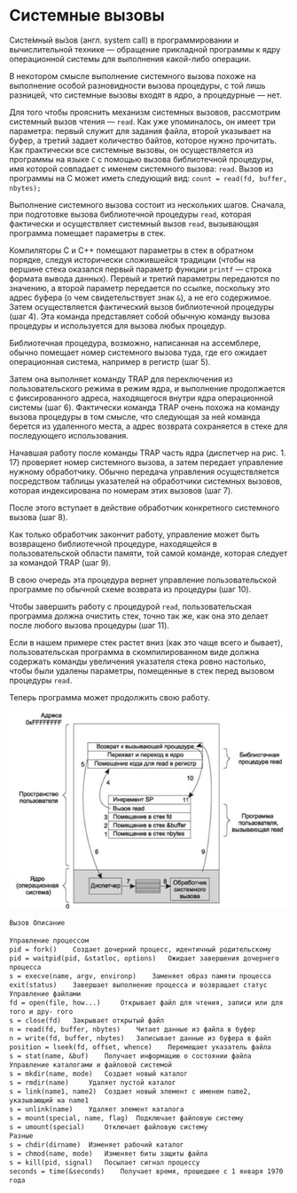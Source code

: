 # Системные вызовы

Систе́мный вы́зов (англ. system call) в программировании и вычислительной технике — обращение прикладной программы к ядру операционной системы для выполнения какой-либо операции.

В некотором смысле выполнение системного вызова похоже на выполнение особой разновидности вызова процедуры, с той лишь разницей, что системные вызовы входят в ядро, а процедурные — нет.

Для того чтобы прояснить механизм системных вызовов, рассмотрим системный вызов чтения — `read`. Как уже упоминалось, он имеет три параметра: первый служит для задания файла, второй указывает на буфер, а третий задает количество байтов, которое нужно прочитать. Как практически все системные вызовы, он осуществляется из программы на языке `C` с помощью вызова библиотечной процедуры, имя которой совпадает с именем системного вызова: `read`. Вызов из программы на C может иметь следующий вид: 
`count = read(fd, buffer, nbytes);`

Выполнение системного вызова состоит из нескольких шагов. Сначала, при подготовке вызова библиотечной процедуры `read`, которая фактически и осуществляет системный вызов `read`, вызывающая программа помещает параметры в стек.

Компиляторы C и C++ помещают параметры в стек в обратном порядке, следуя исторически сложившейся традиции (чтобы на вершине стека оказался первый параметр функции `printf` — строка формата вывода данных). Первый и третий параметры передаются по значению, а второй параметр передается по ссылке, поскольку это адрес буфера (о чем свидетельствует знак `&`), а не его содержимое. Затем осуществляется фактический вызов библиотечной процедуры (шаг 4). Эта команда представляет собой обычную команду вызова процедуры и используется для вызова любых процедур. 

Библиотечная процедура, возможно, написанная на ассемблере, обычно помещает номер системного вызова туда, где его ожидает операционная система, например в регистр (шаг 5).

Затем она выполняет команду TRAP для переключения из пользовательского режима в режим ядра, и выполнение продолжается с фиксированного адреса, находящегося внутри ядра операционной системы (шаг 6).
Фактически команда TRAP очень похожа на команду вызова процедуры в том смысле, что следующая за ней команда берется из удаленного места, а адрес возврата сохраняется в стеке для последующего использования.

Начавшая работу после команды TRAP часть ядра (диспетчер на рис. 1. 17) проверяет номер системного вызова, а затем передает управление нужному обработчику. Обычно передача управления осуществляется посредством таблицы указателей на обработчики системных вызовов, которая индексирована по номерам этих вызовов (шаг 7).

После этого вступает в действие обработчик конкретного системного вызова (шаг 8).

Как только обработчик закончит работу, управление может быть возвращено библиотечной процедуре, находящейся в пользовательской области памяти, той самой команде, которая следует за командой TRAP (шаг 9).

В свою очередь эта процедура вернет управление пользовательской программе по обычной схеме возврата из процедуры (шаг 10).

Чтобы завершить работу с процедурой `read`, пользовательская программа должна очистить стек, точно так же, как она это делает после любого вызова процедуры (шаг 11).

Если в нашем примере стек растет вниз (как это чаще всего и бывает), пользовательская программа в скомпилированном виде должна содержать команды увеличения указателя стека ровно настолько, чтобы были удалены параметры, помещенные в стек перед вызовом процедуры `read`.

Теперь программа может продолжить свою работу. 

![Как происходит системный вызов](./02-01.png)

```
Вызов Описание 

Управление процессом 
pid = fork() 	Создает дочерний процесс, идентичный родительскому 
pid = waitpid(pid, &statloc, options) 	Ожидает завершения дочернего процесса 
s = execve(name, argv, environp) 	Заменяет образ памяти процесса 
exit(status) 	Завершает выполнение процесса и возвращает статус 
Управление файлами 
fd = open(file, how...) 	Открывает файл для чтения, записи или для того и дру- гого 
s = close(fd) 	Закрывает открытый файл 
n = read(fd, buffer, nbytes) 	Читает данные из файла в буфер 
n = write(fd, buffer, nbytes) 	Записывает данные из буфера в файл 
position = lseek(fd, offset, whence) 	Перемещает указатель файла 
s = stat(name, &buf) 	Получает информацию о состоянии файла 
Управление каталогами и файловой системой 
s = mkdir(name, mode) 	Создает новый каталог 
s = rmdir(name) 	Удаляет пустой каталог 
s = link(name1, name2) 	Создает новый элемент с именем name2, указывающий на name1 
s = unlink(name) 	Удаляет элемент каталога 
s = mount(special, name, flag) 	Подключает файловую систему 
s = umount(special) 	Отключает файловую систему 
Разные 
s = chdir(dirname) 	Изменяет рабочий каталог 
s = chmod(name, mode) 	Изменяет биты защиты файла 
s = kill(pid, signal) 	Посылает сигнал процессу 
seconds = time(&seconds) 	Получает время, прошедшее с 1 января 1970 года
```